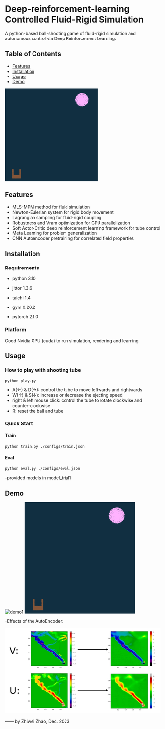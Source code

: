 # Deep-reinforcement-learning Controlled Fluid-Rigid Simulation

A python-based ball-shooting game of fluid-rigid simulation and autonomous control via Deep Reinforcement Learning. 

## Table of Contents

- [Features](#features)
- [Installation](#installation)
- [Usage](#usage)
- [Demo](#demo)
<!-- [Contributing](#contributing) -->
<!-- [License](#license) -->
<!-- [Acknowledgements](#acknowledgements) -->

<img src="https://github.com/Furkath/DRL_controlled_fluid-rigid_simulation/blob/master/demos/trained.gif" alt="demo" width="300" height="300" /> 

## Features

- MLS-MPM method for fluid simulation
- Newton-Eulerian system for rigid body movement
- Lagrangian sampling for fluid-rigid coupling
- Robustness and Vram optimization for GPU parallelization
- Soft Actor-Critic deep reinforcement learning framework for tube control
- Meta Learning for problem generalization
- CNN Autoencoder pretraining for correlated field properties 


## Installation

### Requirements

* python 3.10

* jittor 1.3.6

* taichi 1.4

<!-- * tensorboardX 2.5.1 -->

* gym 0.26.2

* pytorch 2.1.0

### Platform
 Good Nvidia GPU (cuda) to run simulation, rendering and learning 


## Usage

### How to play with shooting tube
```
python play.py
```
- A(&leftarrow;) & D(&rightarrow;): control the tube to move leftwards and rightwards
- W(&uparrow;) & S(&downarrow;): increase or decrease the ejecting speed
- right & left mouse click: control the tube to rotate clockwise and counter-clockwise
- R: reset the ball and tube

### Quick Start

#### Train

```
python train.py ./configs/train.json
```

#### Eval

```
python eval.py ./configs/eval.json
```
 -provided models in model_trial1

 
## Demo
<img src="https://github.com/Furkath/DRL_controlled_fluid-rigid_simulation/blob/master/demos/demo.gif" alt="demo1" width="360" height="360" /> <img src="https://github.com/Furkath/DRL_controlled_fluid-rigid_simulation/blob/master/demos/trained.gif" alt="demo2" width="360" height="360" /> 

-Effects of the AutoEncoder:

<img src="https://github.com/Furkath/DRL_controlled_fluid-rigid_simulation/blob/master/demos/autuoencoder.png" alt="demo3" />

—— by Zhiwei Zhao, Dec. 2023
